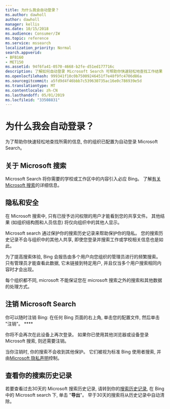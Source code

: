 ```yaml
---
title: 为什么我会自动登录？
ms.author: dawholl
author: dawholl
manager: kellis
ms.date: 10/15/2018
ms.audience: Consumer/IW
ms.topic: reference
ms.service: mssearch
localization_priority: Normal
search.appverid:
- BFB160
- MET150
ms.assetid: 94f6fa41-0570-4668-b2fe-d51ed177716c
description: 了解如何自动登录 Microsoft Search 可帮助你快速轻松地查找工作结果
ms.openlocfilehash: 999341f10c0b75009246451f7e48f9fc4706d86a
ms.sourcegitcommit: a5fd9d4f46bbb7c539630735ac16e0c786939e5d
ms.translationtype: MT
ms.contentlocale: zh-CN
ms.lasthandoff: 05/01/2019
ms.locfileid: "33508831"
---
```

# <a name="why-am-i-automatically-signed-in"></a>为什么我会自动登录？

为了帮助你快速轻松地查找所需的信息, 你的组织已配置为自动登录 Microsoft Search。
  
## <a name="about-microsoft-search"></a>关于 Microsoft 搜索

Microsoft Search 将你需要的学校或工作区中的内容引入必应 Bing。 了解[有关 Microsoft 搜索](about-microsoft-search.md)的详细信息。
  
## <a name="privacy-and-security"></a>隐私和安全

在 Microsoft 搜索中, 只有已授予访问权限的用户才能看到您的共享文件。 其他结果 (如组织结构图和人员信息) 将仅向组织中的其他人显示。
  
Microsoft search 通过保护你的搜索历史记录来帮助保护你的隐私。 您的搜索历史记录不会与组织中的其他人共享, 即使您登录并搜索工作或学校相关信息也是如此。
  
为了提高搜索体验, Bing 会报告由多个用户向您组织的管理员进行的频繁搜索。 只有管理员才能查看此数据, 它未链接到特定用户, 并且仅当多个用户搜索相同内容时才会出现。
  
每个组织都不同, microsoft 不能保证您在 microsoft 搜索之外的搜索和其他数据的处理方式。
  
## <a name="sign-out-of-microsoft-search"></a>注销 Microsoft Search

你可以随时注销 Bing: 在任何 Bing 页面的右上角, 单击您的配置文件, 然后单击 "注销"。 ****
  
你将不会再次在此设备上再次登录。 如果你已使用其他浏览器或设备登录 Microsoft 搜索, 则还需要注销。 
  
当你注销时, 你的搜索不会收到其他保护。 它们被视为标准 Bing 使用者搜索, 并由[Microsoft 隐私声明](https://privacy.microsoft.com/en-us/privacystatement)控制。
  
## <a name="view-your-search-history"></a>查看你的搜索历史记录

若要查看过去30天的 Microsoft 搜索历史记录, 请转到你的[搜索历史记录](https://ssl.bing.com/profile/history), 在 Bing 中的 Microsoft search 下, 单击 "**导出**"。 早于30天的搜索将从历史记录中自动清除。

  

